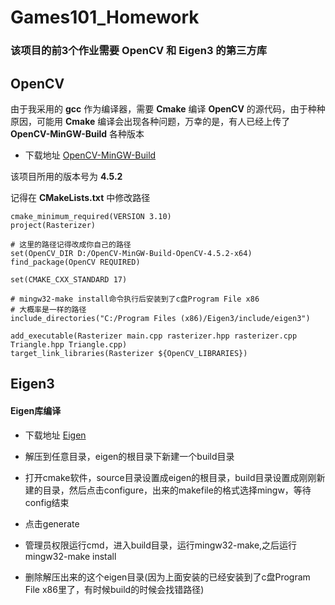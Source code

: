 # Games101_Homework

### 该项目的前3个作业需要 OpenCV 和 Eigen3 的第三方库

## OpenCV
由于我采用的 **gcc** 作为编译器，需要 **Cmake** 编译 **OpenCV** 的源代码，由于种种原因，可能用 **Cmake** 编译会出现各种问题，万幸的是，有人已经上传了 **OpenCV-MinGW-Build** 各种版本

* 下载地址 [OpenCV-MinGW-Build](https://github.com/huihut/OpenCV-MinGW-Build)

该项目所用的版本号为 **4.5.2**

记得在 **CMakeLists.txt** 中修改路径

    cmake_minimum_required(VERSION 3.10)
    project(Rasterizer)

    # 这里的路径记得改成你自己的路径
    set(OpenCV_DIR D:/OpenCV-MinGW-Build-OpenCV-4.5.2-x64) 
    find_package(OpenCV REQUIRED)

    set(CMAKE_CXX_STANDARD 17)

    # mingw32-make install命令执行后安装到了c盘Program File x86
    # 大概率是一样的路径
    include_directories("C:/Program Files (x86)/Eigen3/include/eigen3")

    add_executable(Rasterizer main.cpp rasterizer.hpp rasterizer.cpp Triangle.hpp Triangle.cpp)
    target_link_libraries(Rasterizer ${OpenCV_LIBRARIES})
    

## Eigen3

#### Eigen库编译
* 下载地址 [Eigen](https://eigen.tuxfamily.org/index.php?title=Main_Page)

* 解压到任意目录，eigen的根目录下新建一个build目录

* 打开cmake软件，source目录设置成eigen的根目录，build目录设置成刚刚新建的目录，然后点击configure，出来的makefile的格式选择mingw，等待config结束

* 点击generate

* 管理员权限运行cmd，进入build目录，运行mingw32-make,之后运行mingw32-make install

* 删除解压出来的这个eigen目录(因为上面安装的已经安装到了c盘Program File x86里了，有时候build的时候会找错路径)

